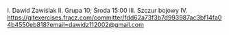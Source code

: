 I. Dawid Zawiślak
II. Grupa 10; Środa 15:00
III. Szczur bojowy
IV. https://gitexercises.fracz.com/committer/fdd62a73f3b7d993987ac3bf14fa04b4550eb818?email=dawidz112002@gmail.com
